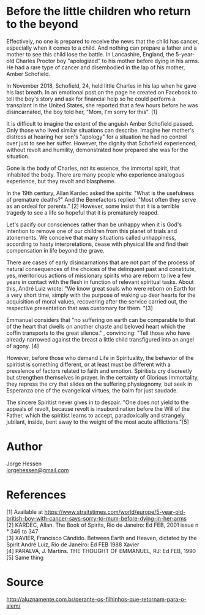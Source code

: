 # Before the little children who return to the beyond

Effectively, no one is prepared to receive the news that the child has cancer, especially when it comes to a child. And nothing can prepare a father and a mother to see this child lose the battle. In Lancashire, England, the 5-year-old Charles Proctor boy "apologized" to his mother before dying in his arms. He had a rare type of cancer and disembodied in the lap of his mother, Amber Schofield.

In November 2018, Schofield, 24, held little Charles in his lap when he gave his last breath. In an emotional post on the page he created on Facebook to tell the boy's story and ask for financial help so he could perform a transplant in the United States, she reported that a few hours before he was disincarnated, the boy told her, "Mom, I'm sorry for this". [1]

It is difficult to imagine the extent of the anguish Amber Schofield passed. Only those who lived similar situations can describe. Imagine her mother's distress at hearing her son's "apology" for a situation he had no control over just to see her suffer. However, the dignity that Schofield experienced, without revolt and humility, demonstrated how prepared she was for the situation.

Gone is the body of Charles, not its essence, the immortal spirit, that inhabited the body. There are many people who experience analogous experience, but they revolt and blaspheme.

In the 19th century, Allan Kardec asked the spirits: "What is the usefulness of premature deaths?" And the Benefactors replied: "Most often they serve as an ordeal for parents." [2] However, some insist that it is a terrible tragedy to see a life so hopeful that it is prematurely reaped.

Let's pacify our consciences rather than be unhappy when it is God's intention to remove one of our children from this planet of trials and atonements. We conceive that many situations called unhappiness, according to hasty interpretations, cease with physical life and find their compensation in life beyond the grave.

There are cases of early disincarnations that are not part of the process of natural consequences of the choices of the delinquent past and constitute, yes, meritorious actions of missionary spirits who are reborn to live a few years in contact with the flesh in function of relevant spiritual tasks. About this, André Luiz wrote: "We know great souls who were reborn on Earth for a very short time, simply with the purpose of waking up dear hearts for the acquisition of moral values, recovering after the service carried out, the respective presentation that was customary for them. "[3]

Emmanuel considers that "no suffering on earth can be comparable to that of the heart that dwells on another chaste and beloved heart which the coffin transports to the great silence." , convincing: "Tell those who have already narrowed against the breast a little child transfigured into an angel of agony. [4]

However, before those who demand Life in Spirituality, the behavior of the spiritist is something different, or at least must be different with a prevalence of factors related to faith and emotion. Spiritists cry discreetly but strengthen themselves in prayer. In the certainty of Glorious Immortality, they repress the cry that slides on the suffering physiognomy, but seek in Esperanza one of the evangelical virtues, the balm for just saudade.

The sincere Spiritist never gives in to despair. "One does not yield to the appeals of revolt, because revolt is insubordination before the Will of the Father, which the spiritist learns to accept, paradoxically and strangely jubilant, inside, bent away to the weight of the most acute afflictions."[5]


# Author
Jorge Hessen  
jorgehessen@gmail.com  

# References
[1] Available at https://www.straitstimes.com/world/europe/5-year-old-british-boy-with-cancer-says-sorry-to-mum-before-dying-in-her-arms  
[2] KARDEC, Allan. The Book of Spirits, Rio de Janeiro: Ed FEB, 2001 issue n ° 346 to 347  
[3] XAVIER, Francisco Cândido. Between Earth and Heaven, dictated by the Spirit André Luiz, Rio de Janeiro: Ed FEB 1988 Xavier  
[4] PARALVA, J. Martins. THE THOUGHT OF EMMANUEL, RJ: Ed FEB, 1990  
[5] Same thing  

# Source
http://aluznamente.com.br/perante-os-filhinhos-que-retornam-para-o-alem/